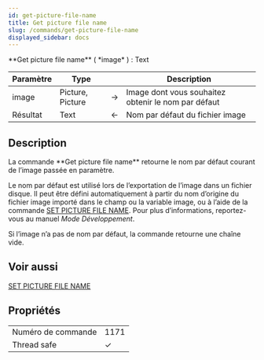 ```yaml
---
id: get-picture-file-name
title: Get picture file name
slug: /commands/get-picture-file-name
displayed_sidebar: docs
---
```


<!--REF #_command_.Get picture file name.Syntax-->**Get picture file name** ( *image* ) : Text<!-- END REF-->
<!--REF #_command_.Get picture file name.Params-->
| Paramètre | Type |  | Description |
| --- | --- | --- | --- |
| image | Picture, Picture | &#8594;  | Image dont vous souhaitez obtenir le nom par défaut |
| Résultat | Text | &#8592; | Nom par défaut du fichier image |

<!-- END REF-->

## Description 

<!--REF #_command_.Get picture file name.Summary-->La commande **Get picture file name** retourne le nom par défaut courant de l’image passée en paramètre.<!-- END REF--> 

Le nom par défaut est utilisé lors de l’exportation de l’image dans un fichier disque. Il peut être défini automatiquement à partir du nom d’origine du fichier image importé dans le champ ou la variable image, ou à l’aide de la commande [SET PICTURE FILE NAME](set-picture-file-name.md). Pour plus d’informations, reportez-vous au manuel *Mode Développement*. 

Si l’image n’a pas de nom par défaut, la commande retourne une chaîne vide. 

## Voir aussi 

[SET PICTURE FILE NAME](set-picture-file-name.md)  

## Propriétés

|  |  |
| --- | --- |
| Numéro de commande | 1171 |
| Thread safe | &check; |



